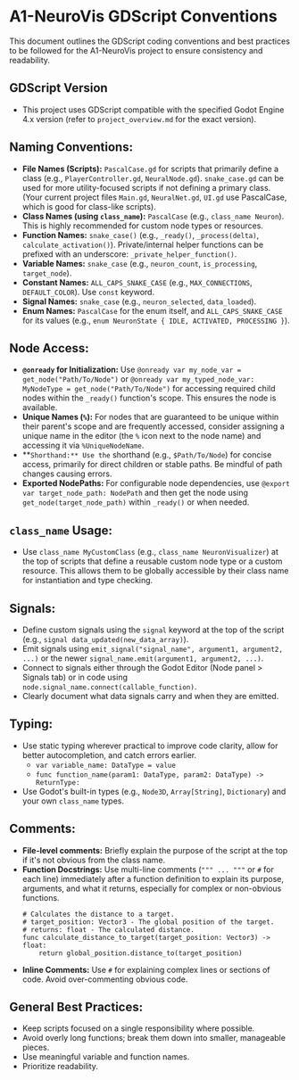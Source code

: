 # A1-NeuroVis GDScript Conventions

This document outlines the GDScript coding conventions and best practices to be followed for the A1-NeuroVis project to ensure consistency and readability.

## GDScript Version
- This project uses GDScript compatible with the specified Godot Engine 4.x version (refer to `project_overview.md` for the exact version).

## Naming Conventions:
-   **File Names (Scripts):** `PascalCase.gd` for scripts that primarily define a class (e.g., `PlayerController.gd`, `NeuralNode.gd`). `snake_case.gd` can be used for more utility-focused scripts if not defining a primary class. (Your current project files `Main.gd`, `NeuralNet.gd`, `UI.gd` use PascalCase, which is good for class-like scripts).
-   **Class Names (using `class_name`):** `PascalCase` (e.g., `class_name Neuron`). This is highly recommended for custom node types or resources.
-   **Function Names:** `snake_case()` (e.g., `_ready()`, `_process(delta)`, `calculate_activation()`). Private/internal helper functions can be prefixed with an underscore: `_private_helper_function()`.
-   **Variable Names:** `snake_case` (e.g., `neuron_count`, `is_processing`, `target_node`).
-   **Constant Names:** `ALL_CAPS_SNAKE_CASE` (e.g., `MAX_CONNECTIONS`, `DEFAULT_COLOR`). Use `const` keyword.
-   **Signal Names:** `snake_case` (e.g., `neuron_selected`, `data_loaded`).
-   **Enum Names:** `PascalCase` for the enum itself, and `ALL_CAPS_SNAKE_CASE` for its values (e.g., `enum NeuronState { IDLE, ACTIVATED, PROCESSING }`).

## Node Access:
-   **`@onready` for Initialization:** Use `@onready var my_node_var = get_node("Path/To/Node")` or `@onready var my_typed_node_var: MyNodeType = get_node("Path/To/Node")` for accessing required child nodes within the `_ready()` function's scope. This ensures the node is available.
-   **Unique Names (`%`):** For nodes that are guaranteed to be unique within their parent's scope and are frequently accessed, consider assigning a unique name in the editor (the `%` icon next to the node name) and accessing it via `%UniqueNodeName`.
-   **` Shorthand:** Use the ` shorthand (e.g., `$Path/To/Node`) for concise access, primarily for direct children or stable paths. Be mindful of path changes causing errors.
-   **Exported NodePaths:** For configurable node dependencies, use `@export var target_node_path: NodePath` and then get the node using `get_node(target_node_path)` within `_ready()` or when needed.

## `class_name` Usage:
-   Use `class_name MyCustomClass` (e.g., `class_name NeuronVisualizer`) at the top of scripts that define a reusable custom node type or a custom resource. This allows them to be globally accessible by their class name for instantiation and type checking.

## Signals:
-   Define custom signals using the `signal` keyword at the top of the script (e.g., `signal data_updated(new_data_array)`).
-   Emit signals using `emit_signal("signal_name", argument1, argument2, ...)` or the newer `signal_name.emit(argument1, argument2, ...)`.
-   Connect to signals either through the Godot Editor (Node panel > Signals tab) or in code using `node.signal_name.connect(callable_function)`.
-   Clearly document what data signals carry and when they are emitted.

## Typing:
-   Use static typing wherever practical to improve code clarity, allow for better autocompletion, and catch errors earlier.
    -   `var variable_name: DataType = value`
    -   `func function_name(param1: DataType, param2: DataType) -> ReturnType:`
-   Use Godot's built-in types (e.g., `Node3D`, `Array[String]`, `Dictionary`) and your own `class_name` types.

## Comments:
-   **File-level comments:** Briefly explain the purpose of the script at the top if it's not obvious from the class name.
-   **Function Docstrings:** Use multi-line comments (`""" ... """` or `#` for each line) immediately after a function definition to explain its purpose, arguments, and what it returns, especially for complex or non-obvious functions.
    ```gdscript
    # Calculates the distance to a target.
    # target_position: Vector3 - The global position of the target.
    # returns: float - The calculated distance.
    func calculate_distance_to_target(target_position: Vector3) -> float:
        return global_position.distance_to(target_position)
    ```
-   **Inline Comments:** Use `#` for explaining complex lines or sections of code. Avoid over-commenting obvious code.

## General Best Practices:
-   Keep scripts focused on a single responsibility where possible.
-   Avoid overly long functions; break them down into smaller, manageable pieces.
-   Use meaningful variable and function names.
-   Prioritize readability.